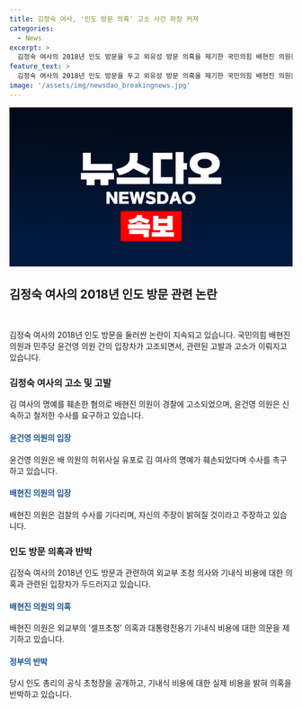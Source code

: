 ```yaml
---
title: 김정숙 여사, '인도 방문 의혹' 고소 사건 파장 커져
categories:
  - News
excerpt: >
  김정숙 여사의 2018년 인도 방문을 두고 외유성 방문 의혹을 제기한 국민의힘 배현진 의원을 김 여사가 허위사실 유포와 명예훼손 혐의로 고소했다고 윤건영 의원이 밝혔습니다. 윤 의원은 배 의원의 허위 사실 유포로 김 여사의 명예를 훼손했다며 수사를 요구했습니다. 이에 별개로 검찰이 김 여사의 인도 방문 의혹에 대한 수사에 착수한 상황이며, 배 의원은 페이스북에서 수사 착수에 대한 불만을 피력했습니다. 문재인 정부 청와대는 당시 인도 총리의 공식 초청장을 공개하고, 기내식 비용 중 절반 이상이 운송비와 보관료 등 고정비용으로 실제 기내식 비용은 2천만 원에 불과했다고 반박했습니다.
feature_text: >
  김정숙 여사의 2018년 인도 방문을 두고 외유성 방문 의혹을 제기한 국민의힘 배현진 의원을 김 여사가 허위사실 유포와 명예훼손 혐의로 고소했다고 윤건영 의원이 밝혔습니다. 윤 의원은 배 의원의 허위 사실 유포로 김 여사의 명예를 훼손했다며 수사를 요구했습니다. 이에 별개로 검찰이 김 여사의 인도 방문 의혹에 대한 수사에 착수한 상황이며, 배 의원은 페이스북에서 수사 착수에 대한 불만을 피력했습니다. 문재인 정부 청와대는 당시 인도 총리의 공식 초청장을 공개하고, 기내식 비용 중 절반 이상이 운송비와 보관료 등 고정비용으로 실제 기내식 비용은 2천만 원에 불과했다고 반박했습니다.
image: '/assets/img/newsdao_breakingnews.jpg'
---
```


<p><img src="/assets/img/newsdao_breakingnews.jpg" alt="koreaapp 속보" /></p>

<h2 data-ke-size="size26">김정숙 여사의 2018년 인도 방문 관련 논란</h2>

<p data-ke-size="size16">&nbsp;</p>

<p>김정숙 여사의 2018년 인도 방문을 둘러싼 논란이 지속되고 있습니다. 국민의힘 배현진 의원과 민주당 윤건영 의원 간의 입장차가 고조되면서, 관련된 고발과 고소가 이뤄지고 있습니다.</p>

<h3>김정숙 여사의 고소 및 고발</h3>

<p data-ke-size="size16">김 여사의 명예를 훼손한 혐의로 배현진 의원이 경찰에 고소되었으며, 윤건영 의원은 신속하고 철저한 수사를 요구하고 있습니다.</p>

<h4><span style="color: #1a5490;">윤건영 의원의 입장</span></h4>

<p data-ke-size="size16">윤건영 의원은 배 의원의 허위사실 유포로 김 여사의 명예가 훼손되었다며 수사를 촉구하고 있습니다.</p>

<h4><span style="color: #1a5490;">배현진 의원의 입장</span></h4>

<p data-ke-size="size16">배현진 의원은 검찰의 수사를 기다리며, 자신의 주장이 밝혀질 것이라고 주장하고 있습니다.</p>

<h3>인도 방문 의혹과 반박</h3>

<p data-ke-size="size16">김정숙 여사의 2018년 인도 방문과 관련하여 외교부 초청 의사와 기내식 비용에 대한 의혹과 관련된 입장차가 두드러지고 있습니다.</p>

<h4><span style="color: #1a5490;">배현진 의원의 의혹</span></h4>

<p data-ke-size="size16">배현진 의원은 외교부의 '셀프초청' 의혹과 대통령전용기 기내식 비용에 대한 의문을 제기하고 있습니다.</p>

<h4><span style="color: #1a5490;">정부의 반박</span></h4>

<p data-ke-size="size16">당시 인도 총리의 공식 초청장을 공개하고, 기내식 비용에 대한 실제 비용을 밝혀 의혹을 반박하고 있습니다.</p>

<p data-ke-size="size16">&nbsp;</p>

